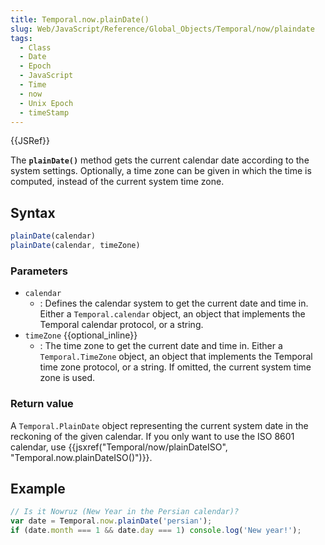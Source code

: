 ```yaml
---
title: Temporal.now.plainDate()
slug: Web/JavaScript/Reference/Global_Objects/Temporal/now/plaindate
tags:
  - Class
  - Date
  - Epoch
  - JavaScript
  - Time
  - now
  - Unix Epoch
  - timeStamp
---
```

{{JSRef}}

The **`plainDate()`** method gets the current calendar date according to the
system settings. Optionally, a time zone can be given in which the time is
computed, instead of the current system time zone.

## Syntax

```js
plainDate(calendar)
plainDate(calendar, timeZone)
```

### Parameters

- `calendar`
  - : Defines the calendar system to get the current date and time in. Either a
    `Temporal.calendar` object, an object that implements the Temporal calendar
    protocol, or a string.
- `timeZone` {{optional_inline}}
  - : The time zone to get the current date and time in. Either a
    `Temporal.TimeZone` object, an object that implements the Temporal time zone
    protocol, or a string. If omitted, the current system time zone is used.

### Return value

A `Temporal.PlainDate` object representing the current system date in the
reckoning of the given calendar. If you only want to use the ISO 8601 calendar,
use
{{jsxref("Temporal/now/plainDateISO", "Temporal.now.plainDateISO()")}}.

## Example

```js
// Is it Nowruz (New Year in the Persian calendar)?
var date = Temporal.now.plainDate('persian');
if (date.month === 1 && date.day === 1) console.log('New year!');
```
